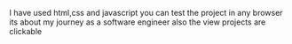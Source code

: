 I have used html,css and javascript
you can test the project in any browser
its about my journey as a software engineer
also the view projects are clickable
